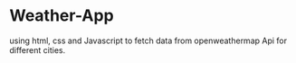 # Weather-App
using html, css and Javascript to fetch data from openweathermap Api for different cities.
